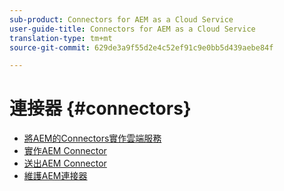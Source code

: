 ```yaml
---
sub-product: Connectors for AEM as a Cloud Service
user-guide-title: Connectors for AEM as a Cloud Service
translation-type: tm+mt
source-git-commit: 629de3a9f55d2e4c52ef91c9e0bb5d439aebe84f

---
```



# 連接器 {#connectors}

+ [將AEM的Connectors實作雲端服務](/help/connectors/home.md)
+ [實作AEM Connector](implement.md)
+ [送出AEM Connector](submit.md)
+ [維護AEM連接器](maintain.md)

